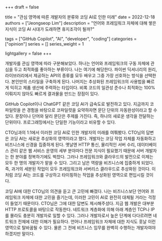 +++
draft = false

title = "관심 영역에 따른 개발자의 분류와 코딩 AI로 인한 미래"
date = 2022-12-18
authors = ["Jeongseop Lim"]
description = "언어와 프레임워크 자체에 대해 쌓은 지식이 코딩 AI 시대가 도래하면 휴지조각이 될까?"

tags = ["GitHub Copilot", "AI", "developer", "coding"]
categories = ["opinion"]
series = []
series_weight = 1

lightgallery = false
+++

<!--more-->

개발자를 관심 영역에 따라 구분해보았다. 하나는 언어와 프레임워크의 구동 자체에 관심을 두고 최적화를 좋아하는 부류이다. 나는 여기에 해당한다. 파이썬 딕셔너리의 원리, 라이브러리에서 제공하는 API의 종류를 모두 배우고 그중 가장 선호하는 방식을 선택한다. 본인만의 스타일을 구축하게 된다. 나머지는 추상화된 프레임워크의 사용법을 빠르게 익히고 제품 생산에 주력하는 타입이다. 비록 코드의 일관성 준수나 최적화는 100% 이뤄지지 않아도 빠르게 결과물을 만드는 장점이 있다.

GitHub Copilot이나 ChatGPT 같은 코딩 AI가 급속도로 발전하고 있다. 지금까지 코파일럿을 쓴 경험을 바탕으로 코파일럿을 요약하자면 문단 단위의 자동완성이라고 할 수 있다. 문장이나 단어와 달리 문단은 주제를 가진다. 즉, 하나의 새로운 생각을 전달하는 단위이다. 프로그래밍에서는 단일한 기능이라고 비유할 수 있다.

CTO님과의 1:1에서 이러한 코딩 AI로 인한 개발자의 미래를 여쭤봤다. CTO님의 답변은 코딩 AI는 새로운 추상화의 영역이라고 했다. 개발자는 코딩 작업 자체를 자동화하고 비즈니스에 신경을 집중하게 된다. 옛날엔 HTTP 통신, 물리적인 서버 수리, 데이터베이스 관리 같은 웹 서비스 운영의 세부 분야마다 전문 지식이 필요했기 때문에 서버 개발자는 한 분야를 정복하기에도 벅찼다. 그러나 프레임워크와 클라우드의 발전으로 이제는 모두 한 명의 개발자가 맡을 수 있다. 그리고 남은 역량을 비즈니스에 집중하게 되었다. 즉, 과거의 세분된 작업이 모두 프레임워크와 서버리스 클라우드로 추상화된 것이다. 이처럼 코딩 AI는 코드를 구상하고 타이핑하는 작업을 추상화된 영역으로 편입시킬 것이다.

코딩 AI에 대한 CTO님의 의견을 듣고 큰 고민에 빠졌다. 나는 비즈니스보단 언어와 프레임워크 자체에 대한 고민을 즐기는데, 이러한 고민이 AI로 완전히 대체될 거라는 걱정이 들었기 때문이다. CTO님은 그에 대한 답변도 제시해주셨다. 지금 웹 개발은 대부분 HTTP 프로토콜을 바탕으로 작동한다. 네트워크 계층화에 의해 아래 계층인 TCP나 IP를 몰라도 충분히 개발자로 일할 수 있다. 그러나 개발자로서 높은 단계에 다다르려면 네트워크 전체에 대한 이해가 필요하다. 언어나 프레임워크 자체에 대한 지식도 훗날 이런 영역으로 탈바꿈될 수 있다. 물론 그 전에 비즈니스 임무를 완벽히 수행하는 개발자여야 하겠지만 말이다.

